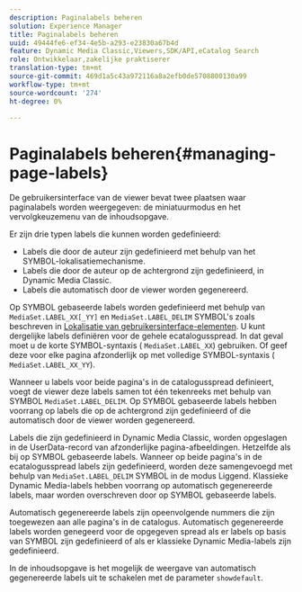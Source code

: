 ```yaml
---
description: Paginalabels beheren
solution: Experience Manager
title: Paginalabels beheren
uuid: 49444fe6-ef34-4e5b-a293-e23830a67b4d
feature: Dynamic Media Classic,Viewers,SDK/API,eCatalog Search
role: Ontwikkelaar,zakelijke praktiserer
translation-type: tm+mt
source-git-commit: 469d1a5c43a972116a8a2efb0de5708800130a99
workflow-type: tm+mt
source-wordcount: '274'
ht-degree: 0%

---
```



# Paginalabels beheren{#managing-page-labels}

De gebruikersinterface van de viewer bevat twee plaatsen waar paginalabels worden weergegeven: de miniatuurmodus en het vervolgkeuzemenu van de inhoudsopgave.

Er zijn drie typen labels die kunnen worden gedefinieerd:

* Labels die door de auteur zijn gedefinieerd met behulp van het SYMBOL-lokalisatiemechanisme.
* Labels die door de auteur op de achtergrond zijn gedefinieerd, in Dynamic Media Classic.
* Labels die automatisch door de viewer worden gegenereerd.

Op SYMBOL gebaseerde labels worden gedefinieerd met behulp van `MediaSet.LABEL_XX[_YY]` en `MediaSet.LABEL_DELIM` SYMBOL&#39;s zoals beschreven in [Lokalisatie van gebruikersinterface-elementen](../../c-html5-s7-aem-asset-viewers/c-html5-20-ecatalog-viewer-about/c-html5-20-ecatalog-viewer-localization.md#concept-cbfc39344c494eb7b9f6a272cff0cc74). U kunt dergelijke labels definiëren voor de gehele ecatalogusspread. In dat geval moet u de korte SYMBOL-syntaxis ( `MediaSet.LABEL_XX`) gebruiken. Of geef deze voor elke pagina afzonderlijk op met volledige SYMBOL-syntaxis ( `MediaSet.LABEL_XX_YY`).

Wanneer u labels voor beide pagina&#39;s in de catalogusspread definieert, voegt de viewer deze labels samen tot één tekenreeks met behulp van SYMBOL `MediaSet.LABEL_DELIM`. Op SYMBOL gebaseerde labels hebben voorrang op labels die op de achtergrond zijn gedefinieerd of die automatisch door de viewer worden gegenereerd.

Labels die zijn gedefinieerd in Dynamic Media Classic, worden opgeslagen in de UserData-record van afzonderlijke pagina-afbeeldingen. Hetzelfde als bij op SYMBOL gebaseerde labels. Wanneer op beide pagina&#39;s in de ecatalogusspread labels zijn gedefinieerd, worden deze samengevoegd met behulp van `MediaSet.LABEL_DELIM` SYMBOL in de modus Liggend. Klassieke Dynamic Media-labels hebben voorrang op automatisch gegenereerde labels, maar worden overschreven door op SYMBOL gebaseerde labels.

Automatisch gegenereerde labels zijn opeenvolgende nummers die zijn toegewezen aan alle pagina&#39;s in de catalogus. Automatisch gegenereerde labels worden genegeerd voor de opgegeven spread als er labels op basis van SYMBOL zijn gedefinieerd of als er klassieke Dynamic Media-labels zijn gedefinieerd.

In de inhoudsopgave is het mogelijk de weergave van automatisch gegenereerde labels uit te schakelen met de parameter `showdefault`.
